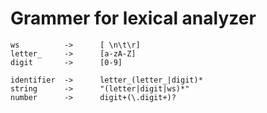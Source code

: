 # Grammer for lexical analyzer

```
ws          ->      [ \n\t\r]
letter_     ->      [a-zA-Z]
digit       ->      [0-9]

identifier  ->      letter_(letter_|digit)*
string      ->      "(letter|digit|ws)*"
number      ->      digit+(\.digit+)?
```

